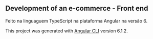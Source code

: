 ## Development of an e-commerce - Front end

Feito na linguaguem TypeScript na plataforma Angular na versão 6.













This project was generated with [Angular CLI](https://github.com/angular/angular-cli) version 6.1.2.


